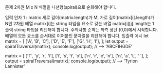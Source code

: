 문제
2차원 M x N 배열을 나선형(spiral)으로 순회해야 합니다.

입력
인자 1 : matrix
세로 길이(matrix.length)가 M, 가로 길이(matrix[i].length)가 N인 2차원 배열
matrix[i]는 string 타입을 요소로 갖는 배열
matrix[i][j].length는 1
출력
string 타입을 리턴해야 합니다.
주의사항
순회는 좌측 상단 (0,0)에서 시작합니다.
배열의 모든 요소를 순서대로 이어붙인 문자열을 리턴해야 합니다.
입출력 예시
let matrix = [
  ['A', 'B', 'C'],
  ['D', 'E', 'F'],
  ['G', 'H', 'I'],
];
let output = spiralTraversal(matrix);
console.log(output); // --> 'ABCFIHGDE'

matrix = [
  ['T', 'y', 'r', 'i'],
  ['i', 's', 't', 'o'],
  ['n', 'r', 'e', 'n'],
  ['n', 'a', 'L', ' '],
];
output = spiralTraversal(matrix);
console.log(output); // --> 'Tyrion Lannister'